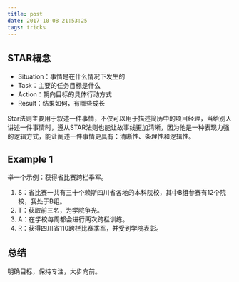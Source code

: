 ```yaml
---
title: post
date: 2017-10-08 21:53:25
tags: tricks
---
```


## STAR概念

- Situation：事情是在什么情况下发生的
- Task：主要的任务目标是什么
- Action：朝向目标的具体行动方式
- Result：结果如何，有哪些成长

Star法则主要用于叙述一件事情，不仅可以用于描述简历中的项目经理，当给别人讲述一件事情时，遵从STAR法则也能让故事线更加清晰，因为他是一种表现力强的逻辑方式，能让阐述一件事情更具有：清晰性、条理性和逻辑性。

## Example 1

举一个示例：获得省比赛跨栏季军。

1. S：省比赛一共有三十个赖斯四川省各地的本科院校，其中B组参赛有12个院校，我处于B组。
2. T：获取前三名，为学院争光。
3. A：在学校每周都会进行两次跨栏训练。
4. R：获得四川省110跨栏比赛季军，并受到学院表彰。

## 总结

明确目标，保持专注，大步向前。
